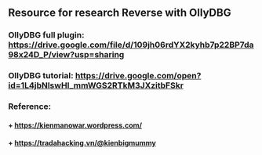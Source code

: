 ## Resource for research Reverse with OllyDBG
### OllyDBG full plugin: https://drive.google.com/file/d/109jh06rdYX2kyhb7p22BP7da98x24D_P/view?usp=sharing
### OllyDBG tutorial: https://drive.google.com/open?id=1L4jbNlswHl_mmWGS2RTkM3JXzitbFSkr
### Reference: 
#### + https://kienmanowar.wordpress.com/
#### + https://tradahacking.vn/@kienbigmummy
